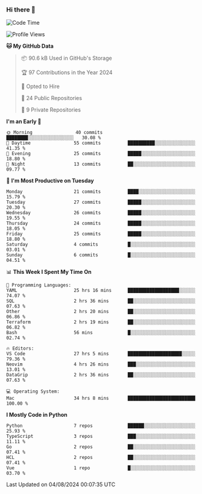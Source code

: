 ### Hi there 👋
<!--![visitors](https://visitor-badge.glitch.me/badge?page_id=d0zingcat)-->
<!--
**d0zingcat/d0zingcat** is a ✨ _special_ ✨ repository because its `README.md` (this file) appears on your GitHub profile.

Here are some ideas to get you started:

- 🔭 I’m currently working on ...
- 🌱 I’m currently learning ...
- 👯 I’m looking to collaborate on ...
- 🤔 I’m looking for help with ...
- 💬 Ask me about ...
- 📫 How to reach me: ...
- 😄 Pronouns: ...
- ⚡ Fun fact: ...
-->
<!--START_SECTION:waka-->
![Code Time](http://img.shields.io/badge/Code%20Time-3%2C719%20hrs%2053%20mins-blue)

![Profile Views](http://img.shields.io/badge/Profile%20Views-0-blue)

**🐱 My GitHub Data** 

> 📦 90.6 kB Used in GitHub's Storage 
 > 
> 🏆 97 Contributions in the Year 2024
 > 
> 💼 Opted to Hire
 > 
> 📜 24 Public Repositories 
 > 
> 🔑 9 Private Repositories 
 > 
**I'm an Early 🐤** 

```text
🌞 Morning                40 commits          ████████░░░░░░░░░░░░░░░░░   30.08 % 
🌆 Daytime                55 commits          ██████████░░░░░░░░░░░░░░░   41.35 % 
🌃 Evening                25 commits          █████░░░░░░░░░░░░░░░░░░░░   18.80 % 
🌙 Night                  13 commits          ██░░░░░░░░░░░░░░░░░░░░░░░   09.77 % 
```
📅 **I'm Most Productive on Tuesday** 

```text
Monday                   21 commits          ████░░░░░░░░░░░░░░░░░░░░░   15.79 % 
Tuesday                  27 commits          █████░░░░░░░░░░░░░░░░░░░░   20.30 % 
Wednesday                26 commits          █████░░░░░░░░░░░░░░░░░░░░   19.55 % 
Thursday                 24 commits          █████░░░░░░░░░░░░░░░░░░░░   18.05 % 
Friday                   25 commits          █████░░░░░░░░░░░░░░░░░░░░   18.80 % 
Saturday                 4 commits           █░░░░░░░░░░░░░░░░░░░░░░░░   03.01 % 
Sunday                   6 commits           █░░░░░░░░░░░░░░░░░░░░░░░░   04.51 % 
```


📊 **This Week I Spent My Time On** 

```text
💬 Programming Languages: 
YAML                     25 hrs 16 mins      ███████████████████░░░░░░   74.07 % 
SQL                      2 hrs 36 mins       ██░░░░░░░░░░░░░░░░░░░░░░░   07.63 % 
Other                    2 hrs 20 mins       ██░░░░░░░░░░░░░░░░░░░░░░░   06.86 % 
Terraform                2 hrs 19 mins       ██░░░░░░░░░░░░░░░░░░░░░░░   06.82 % 
Bash                     56 mins             █░░░░░░░░░░░░░░░░░░░░░░░░   02.74 % 

🔥 Editors: 
VS Code                  27 hrs 5 mins       ████████████████████░░░░░   79.36 % 
Neovim                   4 hrs 26 mins       ███░░░░░░░░░░░░░░░░░░░░░░   13.01 % 
DataGrip                 2 hrs 36 mins       ██░░░░░░░░░░░░░░░░░░░░░░░   07.63 % 

💻 Operating System: 
Mac                      34 hrs 8 mins       █████████████████████████   100.00 % 
```

**I Mostly Code in Python** 

```text
Python                   7 repos             ██████░░░░░░░░░░░░░░░░░░░   25.93 % 
TypeScript               3 repos             ███░░░░░░░░░░░░░░░░░░░░░░   11.11 % 
Go                       2 repos             ██░░░░░░░░░░░░░░░░░░░░░░░   07.41 % 
HCL                      2 repos             ██░░░░░░░░░░░░░░░░░░░░░░░   07.41 % 
Vue                      1 repo              █░░░░░░░░░░░░░░░░░░░░░░░░   03.70 % 
```




 Last Updated on 04/08/2024 00:07:35 UTC
<!--END_SECTION:waka-->


